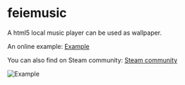 # feiemusic

A html5 local music player can be used as wallpaper.

An online example: [Example](https://kenc.top/music)

You can also find on Steam community: [Steam community]()


![Example](https://user-images.githubusercontent.com/89433346/153753965-5416a333-de5a-46b5-848c-f422abdd06e5.png)

